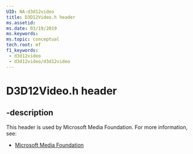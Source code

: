 ```yaml
---
UID: NA:d3d12video
title: D3D12Video.h header
ms.assetid: 
ms.date: 03/19/2019
ms.keywords: 
ms.topic: conceptual
tech.root: mf
f1_keywords:
 - d3d12video
 - d3d12video/d3d12video
---
```


# D3D12Video.h header


## -description

This header is used by Microsoft Media Foundation. For more information, see:

- [Microsoft Media Foundation](../_mf/index.md)

